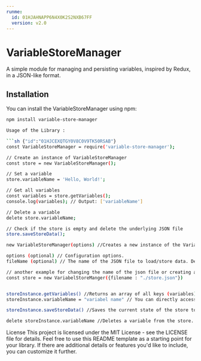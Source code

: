 ```yaml
---
runme:
  id: 01HJAHNAPP6N4X0K2S2NXB67FF
  version: v2.0
---
```


# VariableStoreManager

A simple module for managing and persisting variables, inspired by Redux, in a JSON-like format.

## Installation

You can install the VariableStoreManager using npm:

```bash
npm install variable-store-manager

Usage of the Library :

```sh {"id":"01HJCEXQTGY0V8C0V9TK50RSAB"}
const VariableStoreManager = require('variable-store-manager');

// Create an instance of VariableStoreManager
const store = new VariableStoreManager();

// Set a variable
store.variableName = 'Hello, World!';

// Get all variables
const variables = store.getVariables();
console.log(variables); // Output: ['variableName']

// Delete a variable
delete store.variableName;

// Check if the store is empty and delete the underlying JSON file
store.saveStoreData();

```

```sh {"id":"01HJCF03HABES3378QNHAYTW2J"}
new VariableStoreManager(options) //Creates a new instance of the VariableStoreManager.

options (optional) // Configuration options.
fileName (optional) // The name of the JSON file to load/store data. Default is 'storage.json'.

// another example for changing the name of the json file or creating a new file 
const store = new VariabelStoreManger({filename : "./store.json"})


storeInstance.getVariables() //Returns an array of all keys (variables) in the store.
storeInstance.variableName = "variabel name" // You can directly access and modify variables using properties.

storeInstance.saveStoreData() //Saves the current state of the store to the JSON file. If the data is empty, it deletes the file.

delete storeInstance.variableName //Deletes a variable from the store.


```


License
This project is licensed under the MIT License - see the LICENSE file for details.
Feel free to use this README template as a starting point for your library. If there are additional details or features you'd like to include, you can customize it further.